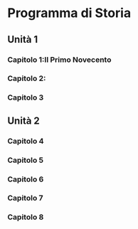 # Programma di Storia

## Unità 1
### Capitolo 1:Il Primo Novecento
### Capitolo 2:
### Capitolo 3



## Unità 2
### Capitolo 4
### Capitolo 5
### Capitolo 6
### Capitolo 7
### Capitolo 8

<!--stackedit_data:
eyJoaXN0b3J5IjpbLTEyNTE0NTcyMDgsMTkxNjA3MTg1OSwtMj
A4ODc0NjYxMiw3MzA5OTgxMTZdfQ==
-->